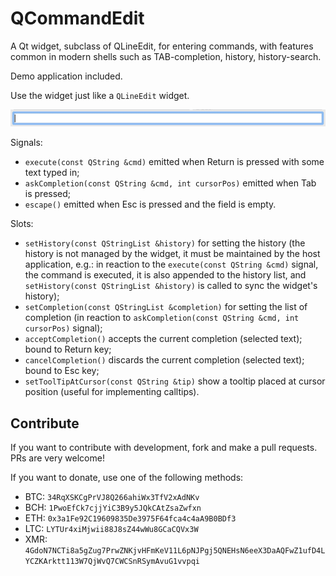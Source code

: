 # QCommandEdit

A Qt widget, subclass of QLineEdit, for entering commands, with features common in modern shells such as TAB-completion, history, history-search.

Demo application included.

Use the widget just like a `QLineEdit` widget.

![Screenshot](QCommandEdit.gif)

Signals:

 - `execute(const QString &cmd)` emitted when Return is pressed with some text typed in;
 - `askCompletion(const QString &cmd, int cursorPos)` emitted when Tab is pressed;
 - `escape()` emitted when Esc is pressed and the field is empty.

Slots:

 - `setHistory(const QStringList &history)` for setting the history (the history is not managed by the widget, it must be maintained by the host application, e.g.: in reaction to the `execute(const QString &cmd)` signal, the command is executed, it is also appended to the history list, and `setHistory(const QStringList &history)` is called to sync the widget's history);
 - `setCompletion(const QStringList &completion)` for setting the list of completion (in reaction to `askCompletion(const QString &cmd, int cursorPos)` signal);
 - `acceptCompletion()` accepts the current completion (selected text); bound to Return key;
 - `cancelCompletion()` discards the current completion (selected text); bound to Esc key;
 - `setToolTipAtCursor(const QString &tip)` show a tooltip placed at cursor position (useful for implementing calltips).

## Contribute

If you want to contribute with development, fork and make a pull requests. PRs are very welcome!

If you want to donate, use one of the following methods:

 - BTC: `34RqXSKCgPrVJ8Q266ahiWx3TfV2xAdNKv`
 - BCH: `1PwoEfCk7cjjYiC3B9y5JQkCAtZsaZwfxn`
 - ETH: `0x3a1Fe92C19609835De3975F64fca4c4aA9B0BDf3`
 - LTC: `LYTUr4xiMjwii88J8sZ44wWu8GCaCQVx3W `
 - XMR: `4GdoN7NCTi8a5gZug7PrwZNKjvHFmKeV11L6pNJPgj5QNEHsN6eeX3DaAQFwZ1ufD4LYCZKArktt113W7QjWvQ7CWCSnRSymAvuG1vvpqi`
